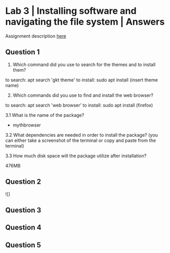 # Lab 3 | Installing software and navigating the file system | Answers
Assignment description [here](https://raw.githubusercontent.com/ra559/cis106/main/labs/lab3.md)

## Question 1
1. Which command did you use to search for the themes and to install them?
   
 to search: apt search 'gkt theme'
 to install: sudo apt install (insert theme name)

2. Which commands did you use to find and install the web browser?

to search: apt search 'web browser'
to install: sudo apt install (firefox)

3.1 What is the name of the package?

- mythbrowser

3.2 What dependencies are needed in order to install the package? (you can either take a screenshot of the terminal or copy and paste from the terminal)

3.3 How much disk space will the package utilize after installation?
 
 476MB

## Question 2
![]
## Question 3

## Question 4

## Question 5